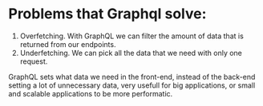 # Problems that Graphql solve:

   1. Overfetching. With GraphQL we can filter the amount of data that is returned from our endpoints.
   2. Underfetching. We can pick all the data that we need with only one request.

GraphQL sets what data we need in the front-end, instead of the back-end setting a lot of unnecessary data, very usefull for big applications, or small and scalable
applications to be more performatic.
